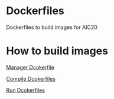 # Dockerfiles
Dockerfiles to build images for AIC20 

# How to build images

[Manager Dcokerfile]()

[Compile Dcokerfiles]()

[Run Dcokerfiles]()
